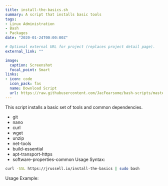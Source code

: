 ```yaml
---
title: install-the-basics.sh
summary: A script that installs basic tools
tags:
- Linux Administration
- Bash
- Packages
date: "2020-01-24T00:00:00Z"

# Optional external URL for project (replaces project detail page).
external_link: ""

image:
  caption: Screenshot
  focal_point: Smart
links:
- icon: code
  icon_pack: fas
  name: Download Script
  url: https://raw.githubusercontent.com/JacFearsome/bash-scripts/master/install-scripts/install-the-basics.sh
---
```

This script installs a basic set of tools and common dependencies.
 - git
 - nano
 - curl
 - wget
 - unzip
 - net-tools
 - build-essential
 - apt-transport-https
 - software-properties-common
Usage Syntax:
```sh
curl -SSL https://jrussell.io/install-the-basics | sudo bash
```
Usage Example:
<script id="asciicast-310411" src="https://asciinema.org/a/310411.js" async></script>
